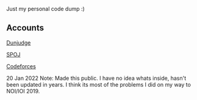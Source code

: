 Just my personal code dump :)

## Accounts 

[Dunjudge](https://dunjudge.me/users/0rang3/)

[SPOJ](https://www.spoj.com/status/w3bm0n1t0r/)

[Codeforces](https://codeforces.com/profile/dvdg6566)

20 Jan 2022 Note: Made this public. I have no idea whats inside, hasn't been updated in years. I think its most of the problems I did on my way to NOI/IOI 2019. 
